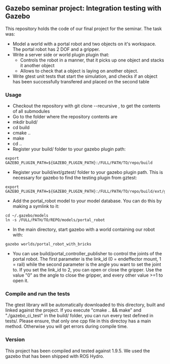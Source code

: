 ## Gazebo seminar project: Integration testing with Gazebo
This repository holds the code of our final project for the seminar. The task was:

- Model a world with a portal robot and two objects on it's workspace. The portal robot has 2 DOF and a gripper.
- Write a server side or world plugin plugin that:
  - Controls the robot in a manner, that it picks up one object and stacks it another object
  - Allows to check that a object is laying on another object.
- Write gtest unit tests that start the simulation, and checks if an object has been successfully transfered and placed on the second table

### Usage
- Checkout the repository with git clone --recursive , to get the contents of all submodules
- Go to the folder where the repository contents are
- mkdir build/
- cd build
- cmake ..
- make
- cd ..
- Register your build/ folder to your gazebo plugin path:
```
export GAZEBO_PLUGIN_PATH=${GAZEBO_PLUGIN_PATH}:/FULL/PATH/TO/repo/build
```
- Register your build/ext/gztest/ folder to your gazebo plugin path. This is necessary for gazebo to find the testing plugin from gztest:
```
export GAZEBO_PLUGIN_PATH=${GAZEBO_PLUGIN_PATH}:/FULL/PATH/TO/repo/build/ext/gztest/
```
- Add the portal_robot model to your model database. You can do this by making a symlink to it:
```
cd ~/.gazebo/models
ln -s /FULL/PATH/TO/REPO/models/portal_robot
```

- In the main directory, start gazebo with a world containing our robot with:
```
gazebo worlds/portal_robot_with_bricks
```
- You can use build/portal_controller_publisher to control the joints of the portal robot. The first parameter is the link_id (0 = endeffector mount, 1 = rail) while the second parameter is the angle you want to set the joint to. If you set the link_id to 2, you can open or close the gripper. Use the value "0" as the angle to close the gripper, and every other value >=1 to open it.

### Compile and run the tests
The gtest library will be automatically downloaded to this directory, built and linked against the project. If you execute "cmake .. && make" and "./gazebo_ci_test" in the build/ folder, you can run every test defined in tests/.
Please ensure, that only one cpp file in this directoy has a main method. Otherwise you will get errors during compile time.

### Version
This project has been compiled and tested against 1.9.5. We used the gazebo that has been shipped with ROS Hydro.
